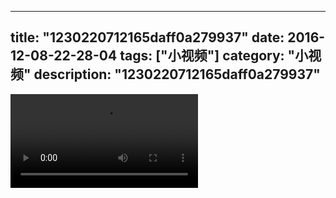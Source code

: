 
---
title: "1230220712165daff0a279937"
date: 2016-12-08-22-28-04
tags: ["小视频"]
category: "小视频"
description: "1230220712165daff0a279937"
---
<video src="http://ohtsqip0g.bkt.clouddn.com/1230220712165daff0a279937.mp4" controls="controls"></video>
